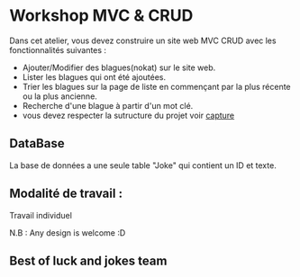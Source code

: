 # Workshop  MVC & CRUD
Dans cet atelier, vous devez construire un site web  MVC CRUD avec les fonctionnalités suivantes :

* Ajouter/Modifier des blagues(nokat) sur le site web.
* Lister les blagues qui ont été ajoutées.
* Trier les blagues sur la page de liste en commençant par la plus récente ou la plus ancienne.
* Recherche d'une blague à partir d'un mot clé.
* vous devez respecter la sutructure du projet voir [capture](https://github.com/HananeJab/Sprint-3/blob/main/PHP%20OOP%20MVC/Workshop%20MVC%20%26%20CRUD/Structure%20projet.PNG)

## DataBase
La base de données a une seule table "Joke" qui contient un ID et texte.

## Modalité de travail :
Travail individuel 

N.B : Any design is welcome :D
## Best of luck and jokes team

